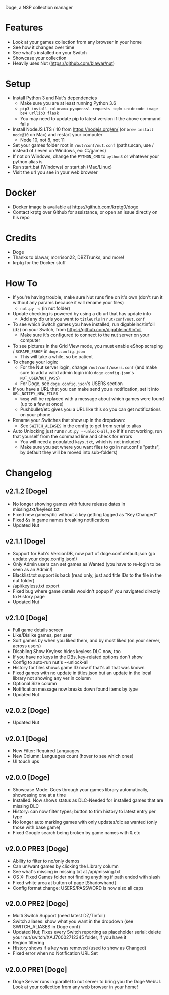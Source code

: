 Doge, a NSP collection manager

# Features
- Look at your games collection from any browser in your home
- See how it changes over time
- See what's installed on your Switch
- Showcase your collection
- Heavily uses Nut (https://github.com/blawar/nut)

# Setup
- Install Python 3 and Nut's dependencies
  - Make sure you are at least running Python 3.6
  - `pip3 install colorama pyopenssl requests tqdm unidecode image bs4 urllib3 flask`
  - You may need to update pip to latest version if the above command fails
- Install NodeJS LTS / 10 from https://nodejs.org/en/ (or `brew install node@10` on Mac) and restart your computer
  - Node 10, not 8, not 11
- Set your games folder root in `/nut/conf/nut.conf` (paths.scan, use / instead of \ even on Windows, ex: C:/games)
- If not on Windows, change the `PYTHON_CMD` to `python3` or whatever your python alias is
- Run start.bat (Windows) or start.sh (Mac/Linux)
- Visit the url you see in your web browser

# Docker
- Docker image is available at https://github.com/krptg0/doge
- Contact krptg over Github for assistance, or open an issue directly on his repo

# Credits
- Doge
- Thanks to blawar, morrison22, DBZTrunks, and more!
- krptg for the Docker stuff

# How To
- If you're having trouble, make sure Nut runs fine on it's own (don't run it without any params because it will rename your files)
  -  `nut.py -s` (in nut folder)
- Update checking is powered by using a db url that has update info
  - Add any db urls you want to `titleUrls` in `nut/conf/nut.conf`
- To see which Switch games you have installed, run digableinc/tinfoil (dz) on your Switch, from https://github.com/digableinc/tinfoil
  - Make sure it's configured to connect to the nut server on your computer
- To see pictures in the Grid View mode, you must enable eShop scraping / `SCRAPE_ESHOP` in `doge.config.json`
  - This will take a while, so be patient
- To change your login:
  - For the Nut server login, change `/nut/conf/users.conf` (and make sure to add a valid admin login into `doge.config.json`'s `NUT_USER`/`NUT_PASS`)
  - For Doge, see `doge.config.json`'s USERS section
- If you have a URL that you can make send you a notification, set it into `URL_NOTIFY_NEW_FILES`
  - `%msg` will be replaced with a message about which games were found (up to a few at once)
  - Pushbullet/etc gives you a URL like this so you can get notifications on your phone
- Rename your Switches that show up in the dropdown:
  - See `SWITCH_ALIASES` in the config to get from serial to alias
- Auto Unlocking just runs `nut.py --unlock-all`, so if it's not working, run that yourself from the command line and check for errors
  - You will need a populated `keys.txt`, which is not included
  - Make sure you set where you want files to go in nut.conf's "paths", by default they will be moved into sub-folders)

# Changelog
## v2.1.2 [Doge]
- No longer showing games with future release dates in missing.txt/keyless.txt
- Fixed new games/dlc without a key getting tagged as "Key Changed"
- Fixed &s in game names breaking notifications
- Updated Nut

## v2.1.1 [Doge]
- Support for Bob's VersionDB, now part of doge.conf.default.json (go update your doge.config.json!)
- Only Admin users can set games as Wanted (you have to re-login to be seen as an Admin!)
- Blacklist.txt support is back (read only, just add title IDs to the file in the nut folder)
- /api/keyless.txt export
- Fixed bug where game details wouldn't popup if you navigated directly to History page
- Updated Nut

## v2.1.0 [Doge]
- Full game details screen
- Like/Dislike games, per user
- Sort games by when you liked them, and by most liked (on your server, across users)
- Disabling Show Keyless hides keyless DLC now, too
- If you have no keys in the DBs, key-related options don't show
- Config to auto-run nut's --unlock-all
- History for files shows game ID now if that's all that was known
- Fixed games with no update in titles.json but an update in the local library not showing any ver in column
- Optional Size column
- Notification message now breaks down found items by type
- Updated Nut

## v2.0.2 [Doge]
- Updated Nut

## v2.0.1 [Doge]
- New Filter: Required Languages
- New Column: Languages count (hover to see which ones)
- UI touch ups

## v2.0.0 [Doge]
- Showcase Mode: Goes through your games library automatically, showcasing one at a time
- Installed: Now shows status as DLC-Needed for installed games that are missing DLC
- History: can now filter types; button to trim history to latest entry per type
- No longer auto marking games with only updates/dlc as wanted (only those with base game)
- Fixed Google search being broken by game names with & etc

## v2.0.0 PRE3 [Doge]
- Ability to filter to no/only demos
- Can un/want games by clicking the Library column
- See what's missing in missing.txt at /api/missing.txt
- OS X: Fixed Games folder not finding anything if path ended with slash
- Fixed white area at button of page [Shadowhand]
- Config format change: USERS/PASSWORD is now also all caps

## v2.0.0 PRE2 [Doge]
- Multi Switch Support (need latest DZ/Tinfoil)
- Switch aliases: show what you want in the dropdown (see SWITCH_ALIASES in Doge conf)
- Updated Nut; Fixes every Switch reporting as placeholder serial; delete your nut/switch/XAJ70002712345 folder, if you have it
- Region filtering
- History shows if a key was removed (used to show as Changed)
- Fixed error when no Notification URL Set

## v2.0.0 PRE1 [Doge]
- Doge Server runs in parallel to nut server to bring you the Doge WebUI. Look at your collection from any web browser in your home!
